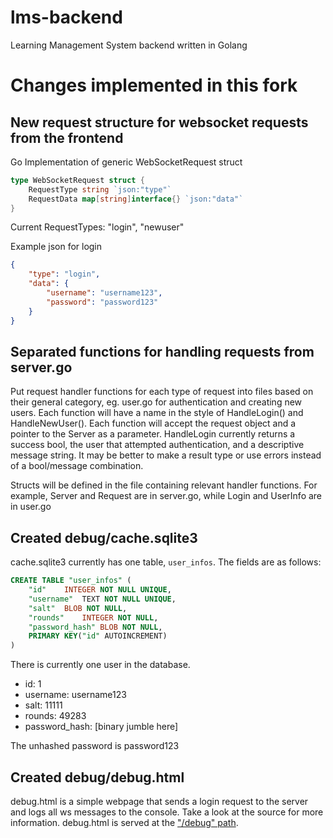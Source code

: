 # lms-backend
Learning Management System backend written in Golang

# Changes implemented in this fork

## New request structure for websocket requests from the frontend
Go Implementation of generic WebSocketRequest struct
```go
type WebSocketRequest struct {
    RequestType string `json:"type"`
    RequestData map[string]interface{} `json:"data"`
}
```
Current RequestTypes: "login", "newuser"

Example json for login
```json
{
    "type": "login",
    "data": {
        "username": "username123",
        "password": "password123"
    }
}
```


## Separated functions for handling requests from server.go
Put request handler functions for each type of request into files based on their general category, eg. user.go for authentication and creating new users. Each function will have a name in the style of HandleLogin() and HandleNewUser(). Each function will accept the request object and a pointer to the Server as a parameter. HandleLogin currently returns a success bool, the user that attempted authentication, and a descriptive message string. It may be better to make a result type or use errors instead of a bool/message combination.

Structs will be defined in the file containing relevant handler functions. For example, Server and Request are in server.go, while Login and UserInfo are in user.go

## Created debug/cache.sqlite3
cache.sqlite3 currently has one table, `user_infos`. The fields are as follows:
```sql
CREATE TABLE "user_infos" (
	"id"	INTEGER NOT NULL UNIQUE,
	"username"	TEXT NOT NULL UNIQUE,
	"salt"	BLOB NOT NULL,
	"rounds"	INTEGER NOT NULL,
	"password_hash"	BLOB NOT NULL,
	PRIMARY KEY("id" AUTOINCREMENT)
)
```
There is currently one user in the database.
- id: 1
- username: username123
- salt: 11111
- rounds: 49283
- password_hash: [binary jumble here]

The unhashed password is password123

## Created debug/debug.html
debug.html is a simple webpage that sends a login request to the server and logs all ws messages to the console. Take a look at the source for more information. debug.html is served at the ["/debug" path](localhost:8080/debug).